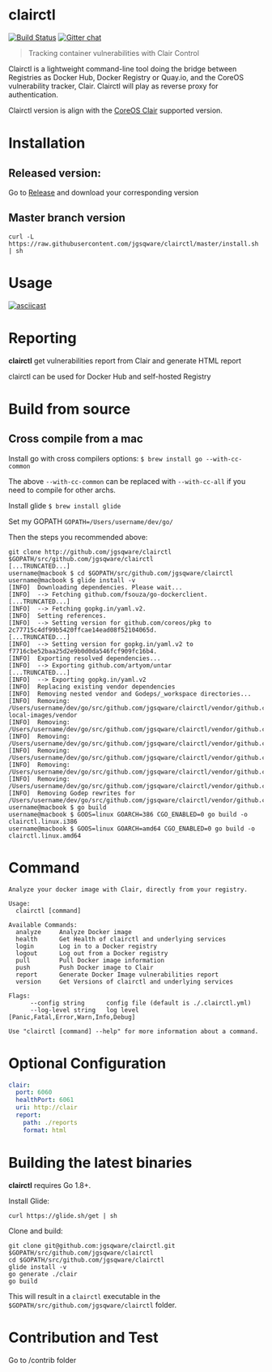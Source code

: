 # clairctl
[![Build Status](https://travis-ci.org/jgsqware/clairctl.svg?branch=master)](https://travis-ci.org/jgsqware/clairctl)
[![Gitter chat](https://badges.gitter.im/gitterHQ/gitter.png)](https://gitter.im/clairctl/Lobby?utm_source=share-link&utm_medium=link&utm_campaign=share-link)

> Tracking container vulnerabilities with Clair Control

Clairctl is a lightweight command-line tool doing the bridge between Registries as Docker Hub, Docker Registry or Quay.io, and the CoreOS vulnerability tracker, Clair.
Clairctl will play as reverse proxy for authentication.

Clairctl version is align with the [CoreOS Clair](https://github.com/coreos/clair) supported version.

# Installation

  ## Released version:
  Go to [Release](https://github.com/jgsqware/clairctl/releases) and download your corresponding version

  ## Master branch version

    curl -L https://raw.githubusercontent.com/jgsqware/clairctl/master/install.sh | sh
    

# Usage

[![asciicast](https://asciinema.org/a/41461.png)](https://asciinema.org/a/41461)

# Reporting

**clairctl** get vulnerabilities report from Clair and generate HTML report

clairctl can be used for Docker Hub and self-hosted Registry

# Build from source

## Cross compile from a mac

Install go with cross compilers options:
`$ brew install go --with-cc-common`

The above `--with-cc-common` can be replaced with `--with-cc-all` if you need to compile for other archs.

Install glide
`$ brew install glide`

Set my GOPATH
`GOPATH=/Users/username/dev/go/`

Then the steps you recommended above:
```
git clone http://github.com/jgsqware/clairctl $GOPATH/src/github.com/jgsqware/clairctl
[...TRUNCATED...]
username@macbook $ cd $GOPATH/src/github.com/jgsqware/clairctl
username@macbook $ glide install -v
[INFO] 	Downloading dependencies. Please wait...
[INFO] 	--> Fetching github.com/fsouza/go-dockerclient.
[...TRUNCATED...]
[INFO] 	--> Fetching gopkg.in/yaml.v2.
[INFO] 	Setting references.
[INFO] 	--> Setting version for github.com/coreos/pkg to 2c77715c4df99b5420ffcae14ead08f52104065d.
[...TRUNCATED...]
[INFO] 	--> Setting version for gopkg.in/yaml.v2 to f7716cbe52baa25d2e9b0d0da546fcf909fc16b4.
[INFO] 	Exporting resolved dependencies...
[INFO] 	--> Exporting github.com/artyom/untar
[...TRUNCATED...]
[INFO] 	--> Exporting gopkg.in/yaml.v2
[INFO] 	Replacing existing vendor dependencies
[INFO] 	Removing nested vendor and Godeps/_workspace directories...
[INFO] 	Removing: /Users/username/dev/go/src/github.com/jgsqware/clairctl/vendor/github.com/coreos/clair/contrib/analyze-local-images/vendor
[INFO] 	Removing: /Users/username/dev/go/src/github.com/jgsqware/clairctl/vendor/github.com/coreos/clair/vendor
[INFO] 	Removing: /Users/username/dev/go/src/github.com/jgsqware/clairctl/vendor/github.com/docker/distribution/vendor
[INFO] 	Removing: /Users/username/dev/go/src/github.com/jgsqware/clairctl/vendor/github.com/docker/docker/vendor
[INFO] 	Removing: /Users/username/dev/go/src/github.com/jgsqware/clairctl/vendor/github.com/opencontainers/runc/Godeps/_workspace/src/github.com/docker/docker/vendor
[INFO] 	Removing: /Users/username/dev/go/src/github.com/jgsqware/clairctl/vendor/github.com/opencontainers/runc/Godeps/_workspace
[INFO] 	Removing Godep rewrites for /Users/username/dev/go/src/github.com/jgsqware/clairctl/vendor/github.com/opencontainers/runc
username@macbook $ go build
username@macbook $ GOOS=linux GOARCH=386 CGO_ENABLED=0 go build -o clairctl.linux.i386
username@macbook $ GOOS=linux GOARCH=amd64 CGO_ENABLED=0 go build -o clairctl.linux.amd64
```

# Command

```
Analyze your docker image with Clair, directly from your registry.

Usage:
  clairctl [command]

Available Commands:
  analyze     Analyze Docker image
  health      Get Health of clairctl and underlying services
  login       Log in to a Docker registry
  logout      Log out from a Docker registry
  pull        Pull Docker image information
  push        Push Docker image to Clair
  report      Generate Docker Image vulnerabilities report
  version     Get Versions of clairctl and underlying services

Flags:
      --config string      config file (default is ./.clairctl.yml)
      --log-level string   log level [Panic,Fatal,Error,Warn,Info,Debug]

Use "clairctl [command] --help" for more information about a command.
```

# Optional Configuration

```yaml
clair:
  port: 6060
  healthPort: 6061
  uri: http://clair
  report:
    path: ./reports
    format: html
```

# Building the latest binaries

**clairctl** requires Go 1.8+.

Install Glide:
```
curl https://glide.sh/get | sh
```

Clone and build:
```
git clone git@github.com:jgsqware/clairctl.git $GOPATH/src/github.com/jgsqware/clairctl
cd $GOPATH/src/github.com/jgsqware/clairctl
glide install -v
go generate ./clair
go build
```

This will result in a `clairctl` executable in the `$GOPATH/src/github.com/jgsqware/clairctl` folder.

# Contribution and Test

Go to /contrib folder
